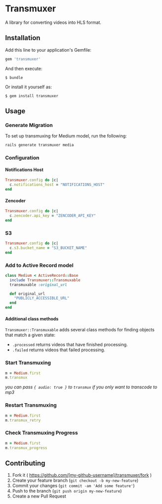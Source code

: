 # Transmuxer

A library for converting videos into HLS format.

## Installation

Add this line to your application's Gemfile:

```ruby
gem 'transmuxer'
```

And then execute:

    $ bundle

Or install it yourself as:

    $ gem install transmuxer

## Usage

### Generate Migration

To set up transmuxing for Medium model, run the following:

```ruby
rails generate transmuxer media
```

### Configuration

#### Notifications Host

```ruby
Transmuxer.config do |c|
  c.notifications_host = "NOTIFICATIONS_HOST"
end
```

#### Zencoder

```ruby
Transmuxer.config do |c|
  c.zencoder.api_key = "ZENCODER_API_KEY"
end
```

### S3

```ruby
Transmuxer.config do |c|
  c.s3.bucket_name = "S3_BUCKET_NAME"
end
```
### Add to Active Record model

```ruby
class Medium < ActiveRecord::Base
  include Transmuxer::Transmuxable
  transmuxable :original_url

  def original_url
    "PUBLICLY_ACCESSIBLE_URL"
  end
end
```

#### Additional class methods

`Transmuxer::Transmuxable` adds several class methods for finding objects that match a given state:

* `.processed` returns videos that have finished processing.
* `.failed` returns videos that failed processing.

### Start Transmuxing

```ruby
m = Medium.first
m.transmux 
```
_you can pass `{ audio: true }` to `transmux` if you *only* want to transcode to mp3_

### Restart Transmuxing

```ruby
m = Medium.first
m.transmux_retry
```

### Check Transmuxing Progress

```ruby
m = Medium.first
m.transmux_progress
```

## Contributing

1. Fork it ( https://github.com/[my-github-username]/transmuxer/fork )
2. Create your feature branch (`git checkout -b my-new-feature`)
3. Commit your changes (`git commit -am 'Add some feature'`)
4. Push to the branch (`git push origin my-new-feature`)
5. Create a new Pull Request
